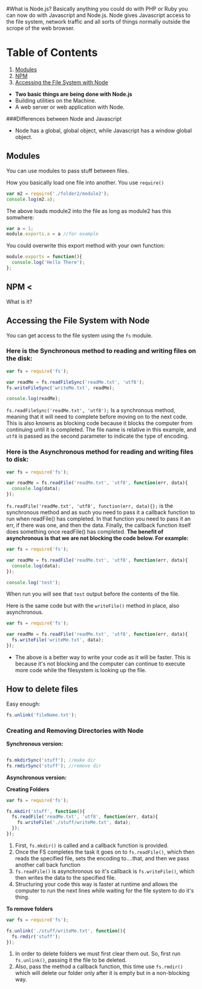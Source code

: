 #What is Node.js?
Basically anything you could do with PHP or Ruby you can now do with Javascript and Node.js. Node gives Javascript access to the file system, network traffic and all sorts of things normally outside the scrope of the web browser.

# Table of Contents
1. [Modules](#Modules)
2. [NPM](#NPM)
3. [Accessing the File System with Node](#Accessing-the-File-System-with-Node)

* **Two basic things are being done with Node.js**
* Building utilities on the Machine.
* A web server or web application with Node.

###Differences between Node and Javascript
* Node has a global, global object, while Javascript has a window global object.


## Modules <a name="Modules"></a>
You can use modules to pass stuff between files.

How you basically load one file into another. You use ```require()```
```javascript
var m2 = require('./folder2/module2');
console.log(m2.a);
```
The above loads module2 into the file as long as module2 has this somwhere:
```javascript
var a = 1;
module.exports.a = a //for example
```

You could overwrite this export method with your own function:
```javascript
module.exports = function(){
  console.log('Hello There');
};
```


## NPM <<a name="NPM"></a>
What is it?



## Accessing the File System with Node
You can get access to the file system using the ```fs``` module.


### Here is the Synchronous method to reading and writing files on the disk:
```javascript
var fs = require('fs');

var readMe = fs.readFileSync('readMe.txt', 'utf8');
fs.writeFileSync('writeMe.txt', readMe);

console.log(readMe);
```

```fs.readFileSync('readMe.txt', 'utf8');``` Is a synchronous method, meaning that it will need to complete before moving on to the next code. This is also knowns as blocking code because it blocks the computer from continuing until it is completed. The file name is relative in this example, and ```utf8``` is passed as the second parameter to indicate the type of encoding.


### Here is the Asynchronous method for reading and writing files to disk:
```javascript
var fs = require('fs');

var readMe = fs.readFile('readMe.txt', 'utf8', function(err, data){
  console.log(data);
});
```

```fs.readFile('readMe.txt', 'utf8', function(err, data){};``` is the synchronous method and as such you need to pass it a callback function to run when readFile() has completed. In that function you need to pass it an err, if there was one, and then the data. Finally, the callback function itself does something once readFile() has completed. **The benefit of asynchronous is that we are not blocking the code below. For example:**
```javascript
var fs = require('fs');

var readMe = fs.readFile('readMe.txt', 'utf8', function(err, data){
  console.log(data);
});

console.log('test');
```
When run you will see that ```test``` output before the contents of the file.


Here is the same code but with the ```writeFile()``` method in place, also asynchronous.
```javascript
var fs = require('fs');

var readMe = fs.readFile('readMe.txt', 'utf8', function(err, data){
  fs.writeFile('writeMe.txt', data);
});
```

* The above is a better way to write your code as it will be faster. This is because it's not blocking and the computer can continue to execute more code while the filesystem is looking up the file.


## How to delete files

Easy enough:
```javascript
fs.unlink('fileName.txt');
```


### Creating and Removing Directories with Node

**Synchronous version:**
```javascript

fs.mkdirSync('stuff'); //make dir
fs.rmdirSync('stuff'); //remove dir
```


**Asynchronous version:**

**Creating Folders**
```javascript
var fs = require('fs');

fs.mkdir('stuff', function(){
  fs.readFile('readMe.txt', 'utf8', function(err, data){
    fs.writeFile('./stuff/writeMe.txt', data);
  });
});
```

1. First, ```fs.mkdir()``` is called and a callback function is provided.
2. Once the FS completes the task it goes on to ```fs.readFile()```, which then reads the specified file, sets the encoding to....that, and then we pass another call back function
3. ```fs.readFile()``` is asynchronous so it's callback is ```fs.writeFile()```, which then writes the data to the specified file.
4. Structuring your code this way is faster at runtime and allows the computer to run the next lines while waiting for the file system to do it's thing.


**To remove folders**
```javascript
var fs = require('fs');

fs.unlink('./stuff/writeMe.txt', function(){
  fs.rmdir('stuff');
});
```

1. In order to delete folders we must first clear them out. So, first run ```fs.unlink()```, passing it the file to be deleted.
2. Also, pass the method a callback function, this time use ```fs.rmdir()``` which will delete our folder only after it is empty but in a non-blocking way.

